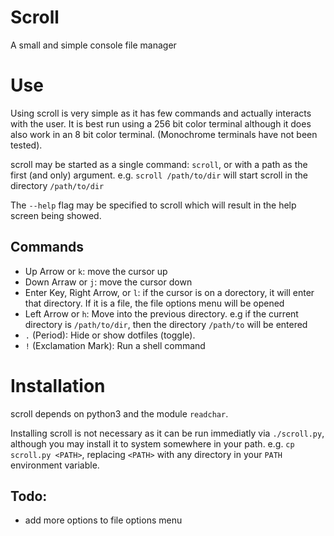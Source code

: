# Scroll

A small and simple console file manager


# Use
Using scroll is very simple as it has few commands and actually interacts with the user. It is best run using a 256 bit color terminal although it does also work in an 8 bit color terminal. (Monochrome terminals have not been tested).

scroll may be started as a single command: `scroll`, or with a path as the first (and only) argument. e.g. `scroll /path/to/dir` will start scroll in the directory `/path/to/dir`

The `--help` flag may be specified to scroll which will result in the help screen being showed.

## Commands

* Up Arrow or `k`: move the cursor up
* Down Arraw or `j`: move the cursor down
* Enter Key, Right Arrow, or `l`: if the cursor is on a dorectory, it will enter that directory. If it is a file, the file options menu will be opened
* Left Arrow or `h`: Move into the previous directory. e.g if the current directory is `/path/to/dir`, then the directory `/path/to` will be entered
* `.` (Period): Hide or show dotfiles (toggle).
* `!` (Exclamation Mark): Run a shell command


# Installation
scroll depends on python3 and the module `readchar`. 

Installing scroll is not necessary as it can be run immediatly via `./scroll.py`, although you may install it to system somewhere in your path. e.g. `cp scroll.py <PATH>`, replacing `<PATH>` with any directory in your `PATH` environment variable.

## Todo:

- add more options to file options menu

